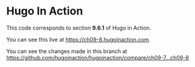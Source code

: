 Hugo In Action
===============

This code corresponds to section **9.6.1** of Hugo in Action.

You can see this live at https://ch09-8.hugoinaction.com.

You can see the changes made in this branch at https://github.com/hugoinaction/hugoinaction/compare/ch09-7...ch09-8

